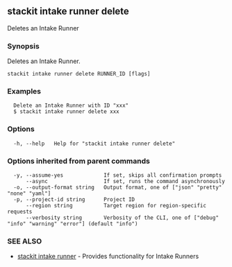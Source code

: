 ## stackit intake runner delete

Deletes an Intake Runner

### Synopsis

Deletes an Intake Runner.

```
stackit intake runner delete RUNNER_ID [flags]
```

### Examples

```
  Delete an Intake Runner with ID "xxx"
  $ stackit intake runner delete xxx
```

### Options

```
  -h, --help   Help for "stackit intake runner delete"
```

### Options inherited from parent commands

```
  -y, --assume-yes             If set, skips all confirmation prompts
      --async                  If set, runs the command asynchronously
  -o, --output-format string   Output format, one of ["json" "pretty" "none" "yaml"]
  -p, --project-id string      Project ID
      --region string          Target region for region-specific requests
      --verbosity string       Verbosity of the CLI, one of ["debug" "info" "warning" "error"] (default "info")
```

### SEE ALSO

* [stackit intake runner](./stackit_intake_runner.md)	 - Provides functionality for Intake Runners

